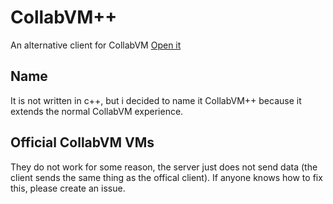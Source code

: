 # CollabVM++
An alternative client for CollabVM
[Open it](http://totallyNotAUser.github.io/cvm-web-client)

## Name
It is not written in c++, but i decided to name it CollabVM++ because it extends the normal CollabVM experience.

## Official CollabVM VMs
They do not work for some reason, the server just does not send data (the client sends the same thing as the offical client). If anyone knows how to fix this, please create an issue.

